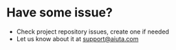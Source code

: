 # Have some issue?

- Check project repository issues, create one if needed
- Let us know about it at support@aiuta.com
